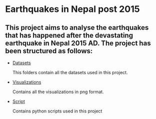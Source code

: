 <h1>Earthquakes in Nepal post 2015</h1>

<h2>This project aims to analyse the earthquakes that has  happened after the devastating earthquake in Nepal 2015 AD. The project has been structured as follows:</h2>
<ul>
  <li>
    <a href="https://github.com/RupeshAryal/EarthquakeAnalysisNepal/tree/main/Datasets">Datasets</a>
    <p>This folders contain all the datasets used in this project.</p>
  </li>
  <li>
     <a href="https://github.com/RupeshAryal/EarthquakeAnalysisNepal/tree/main/Visualizations">Visualizations</a>
     <p>Contains all the visualizations in png format.</p>
   </li>
   <li>
     <a href="https://github.com/RupeshAryal/EarthquakeAnalysisNepal/tree/main/Script">Script</a>
     <p>Contains python scripts used in this project</p>
     </ul>
   </li> 
</ul>



